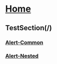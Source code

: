 # [Home](index.md)
## TestSection(/)
### [Alert-Common](Test/Alert_Common.md)
### [Alert-Nested](Test/Alert_Nested.md)